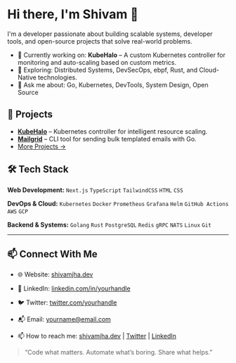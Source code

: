 # Hi there, I'm Shivam 👋

I'm a developer passionate about building scalable systems, developer tools, and open-source projects that solve real-world problems.

- 🔭 Currently working on: **KubeHalo** – A custom Kubernetes controller for monitoring and auto-scaling based on custom metrics.
- 🧠 Exploring: Distributed Systems, DevSecOps, ebpf, Rust, and Cloud-Native technologies.
- 💬 Ask me about: Go, Kubernetes, DevTools, System Design, Open Source

## 🚀 Projects

- [**KubeHalo**](https://github.com/ShivamJha2436/kubehalo) – Kubernetes controller for intelligent resource scaling.
- [**Mailgrid**](https://github.com/ShivamJha2436/mailgrid) – CLI tool for sending bulk templated emails with Go.
- [More Projects →](https://github.com/ShivamJha2436?tab=repositories)

## 🛠️ Tech Stack

**Web Development:** `Next.js` `TypeScript` `TailwindCSS` `HTML` `CSS`

**DevOps & Cloud:** `Kubernetes` `Docker` `Prometheus` `Grafana` `Helm` `GitHub Actions` `AWS` `GCP`

**Backend & Systems:** `Golang` `Rust` `PostgreSQL` `Redis` `gRPC` `NATS` `Linux` `Git`

---
## 📫 Connect With Me

- 🌐 Website: [shivamjha.dev](https://linktr.ee/shivamjha2436)
- 💼 LinkedIn: [linkedin.com/in/yourhandle](https://www.linkedin.com/in/shivam-kumar-5732b2256/)
- 🐦 Twitter: [twitter.com/yourhandle](https://x.com/shivamjha_2436)
- 📬 Email: [yourname@email.com](mailto:shivamkumar87148@gmail.com)

- 📫 How to reach me: [shivamjha.dev](https://linktr.ee/shivamjha2436) | [Twitter](https://x.com/shivamjha_2436) | [LinkedIn](https://www.linkedin.com/in/shivam-kumar-5732b2256/)

> “Code what matters. Automate what’s boring. Share what helps.”

